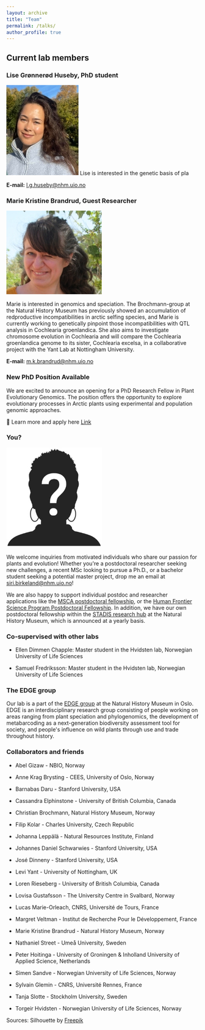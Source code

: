 ```yaml
---
layout: archive
title: "Team"
permalink: /talks/
author_profile: true
---
```


## Current lab members

### Lise Grønnerød Huseby, PhD student

![Lise Huseby](/images/Lise_resized4.jpeg) 
Lise is interested in the genetic basis of pla


**E-mail:** [l.g.huseby@nhm.uio.no](mailto:l.g.huseby@nhm.uio.no)

### Marie Kristine Brandrud, Guest Researcher

![Marie Kristine Brandrud](/images/Marie_resize3.jpeg) 

Marie is interested in genomics and speciation. The Brochmann-group at the Natural History Museum has previously showed an accumulation of redproductive incompatibilities in arctic selfing species, and Marie is currently working to genetically pinpoint those incompatibilities with QTL analysis in Cochlearia groenlandica. She also aims to investigate chromosome evolution in Cochlearia and will compare the Cochlearia groenlandica genome to its sister, Cochlearia excelsa, in a collaborative project with the Yant Lab at Nottingham University. 


**E-mail:** [m.k.brandrud@nhm.uio.no](mailto:m.k.brandrud@nhm.uio.no)


### New PhD Position Available

We are excited to announce an opening for a PhD Research Fellow in Plant Evolutionary Genomics. The position offers the opportunity to explore evolutionary processes in Arctic plants using experimental and population genomic approaches.

📌 Learn more and apply here [Link](https://www.jobbnorge.no/en/available-jobs/job/281132/phd-research-fellow-in-plant-evolutionary-genomics)



### You?

![prospective student or postdoc 1](/images/Silhouette_resize.jpeg) 


We welcome inquiries from motivated individuals who share our passion for plants and evolution! Whether you're a postdoctoral researcher seeking new challenges, a recent MSc looking to pursue a Ph.D., or a bachelor student seeking a potential master project, drop me an email at [siri.birkeland@nhm.uio.no](mailto:siri.birkeland@nhm.uio.no)! 


We are also happy to support individual postdoc and researcher applications like the [MSCA postdoctoral fellowship](https://marie-sklodowska-curie-actions.ec.europa.eu/actions/postdoctoral-fellowships), or the [Human Frontier Science Program Postdoctoral Fellowship](https://www.hfsp.org/funding/hfsp-funding/postdoctoral-fellowships). In addition, we have our own postdoctoral fellowship within the [STADIS research hub](https://www.nhm.uio.no/english/research/groups/stadis/) at the Natural History Museum, which is announced at a yearly basis. 




### Co-supervised with other labs

- Ellen Dimmen Chapple: Master student in the Hvidsten lab, Norwegian University of Life Sciences

- Samuel Fredriksson: Master student in the Hvidsten lab, Norwegian University of Life Sciences

### The EDGE group

Our lab is a part of the [EDGE group](https://www.nhm.uio.no/english/research/groups/edge/) at the Natural History Museum in Oslo. EDGE is an interdisciplinary research group consisting of people working on areas ranging from plant speciation and phylogenomics, the development of metabarcoding as a next-generation biodiversity assessment tool for society, and people's influence on wild plants through use and trade throughout history.   

### Collaborators and friends

- Abel Gizaw - NBIO, Norway  

- Anne Krag Brysting - CEES, University of Oslo, Norway  

- Barnabas Daru - Stanford University, USA  

- Cassandra Elphinstone - University of British Columbia, Canada  

- Christian Brochmann, Natural History Museum, Norway  

- Filip Kolar - Charles University, Czech Republic  

- Johanna Leppälä - Natural Resources Institute, Finland  

- Johannes Daniel Schwarwies - Stanford University, USA  

- José Dinneny - Stanford University, USA  

- Levi Yant - University of Nottingham, UK  

- Loren Rieseberg - University of British Columbia, Canada  

- Lovisa Gustafsson - The University Centre in Svalbard, Norway  

- Lucas Marie-Orleach, CNRS, Université de Tours, France  

- Margret Veltman - Institut de Recherche Pour le Développement, France  

- Marie Kristine Brandrud - Natural History Museum, Norway  

- Nathaniel Street - Umeå University, Sweden  

- Peter Hoitinga - University of Groningen & Inholland University of Applied Science, Netherlands  

- Simen Sandve - Norwegian University of Life Sciences, Norway  

- Sylvain Glemin - CNRS, Université Rennes, France  

- Tanja Slotte - Stockholm University, Sweden  

- Torgeir Hvidsten - Norwegian University of Life Sciences, Norway  



Sources: Silhouette by [Freepik](https://www.freepik.com/free-vector/hand-drawn-question-mark-silhouette_81102255.htm#query=anonymous%20profile&position=6&from_view=keyword&track=ais_user&uuid=0a124e14-628a-4df4-b7ee-81b654165112)
